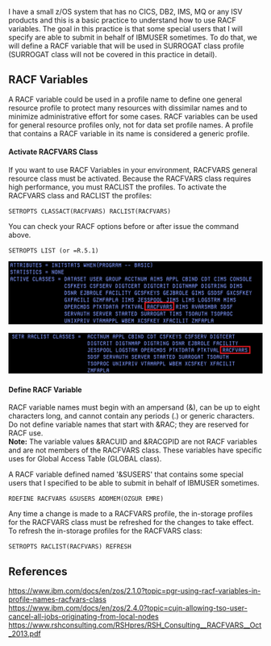I have a small z/OS system that has no CICS, DB2, IMS, MQ or any ISV products and this is a basic practice to understand how to use RACF variables. The goal in this practice is that some special users that I will specify are able to submit in behalf of IBMUSER sometimes. To do that, we will define a RACF variable that will be used in SURROGAT class profile (SURROGAT class will not be covered in this practice in detail).

## RACF Variables

A RACF variable could be used in a profile name to define one general resource profile to protect many resources with dissimilar names and to minimize administrative effort for some cases. RACF variables can be used for general resource profiles only, not for data set profile names. A profile that contains a RACF variable in its name is considered a generic profile.

#### Activate RACFVARS Class

If you want to use RACF Variables in your environment, RACFVARS general resource class must be activated. Because the RACFVARS class requires high performance, you must RACLIST the profiles. To activate the RACFVARS class and RACLIST the profiles:

    SETROPTS CLASSACT(RACFVARS) RACLIST(RACFVARS)

You can check your RACF options before or after issue the command above.

    SETROPTS LIST (or =R.5.1)

![Screenshot](https://github.com/ozgurhepsag/Basic-z-OS-Utilities-and-Practices/blob/main/RACF%20Variables/ss/activate-racfvars.png)

![Screenshot](https://github.com/ozgurhepsag/Basic-z-OS-Utilities-and-Practices/blob/main/RACF%20Variables/ss/raclist-racvars.png)

#### Define RACF Variable

RACF variable names must begin with an ampersand (&), can be up to eight characters long, and cannot contain any periods (.) or generic characters. Do not define variable names that start with &RAC; they are reserved for RACF use. </br>
**Note:** The variable values &RACUID and &RACGPID are not RACF variables and are not members of the RACFVARS class. These variables have specific uses for Global Access Table (GLOBAL class).

A RACF variable defined named '&SUSERS' that contains some special users that I specified to be able to submit in behalf of IBMUSER sometimes.

    RDEFINE RACFVARS &SUSERS ADDMEM(OZGUR EMRE)

Any time a change is made to a RACFVARS profile, the in-storage profiles for the RACFVARS class must be refreshed for the changes to take effect. To refresh the in-storage profiles for the RACFVARS class:

    SETROPTS RACLIST(RACFVARS) REFRESH



## References

https://www.ibm.com/docs/en/zos/2.1.0?topic=pgr-using-racf-variables-in-profile-names-racfvars-class </br>
https://www.ibm.com/docs/en/zos/2.4.0?topic=cujn-allowing-tso-user-cancel-all-jobs-originating-from-local-nodes </br>
https://www.rshconsulting.com/RSHpres/RSH_Consulting__RACFVARS__Oct_2013.pdf </br> 

